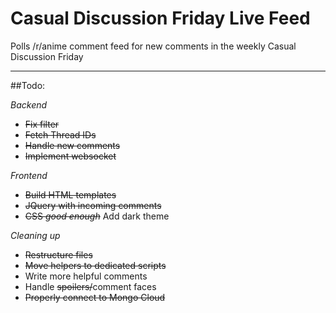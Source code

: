 # Casual Discussion Friday Live Feed

Polls /r/anime comment feed for new comments in the weekly Casual Discussion Friday

***

##Todo:

*Backend*
* ~~Fix filter~~
* ~~Fetch Thread IDs~~
* ~~Handle new comments~~
* ~~Implement websocket~~

*Frontend*
* ~~Build HTML templates~~
* ~~JQuery with incoming comments~~
* ~~CSS *good enough*~~ Add dark theme

*Cleaning up*
* ~~Restructure files~~
* ~~Move helpers to dedicated scripts~~
* Write more helpful comments
* Handle ~~spoilers/~~comment faces
* ~~Properly connect to Mongo Cloud~~
